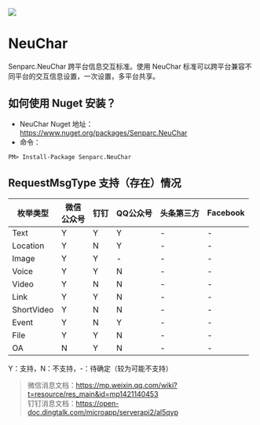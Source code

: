 <img src="https://sdk.weixin.senparc.com/images/senparc-logo-500.jpg" />

# NeuChar
Senparc.NeuChar 跨平台信息交互标准。使用 NeuChar 标准可以跨平台兼容不同平台的交互信息设置，一次设置，多平台共享。

## 如何使用 Nuget 安装？

* NeuChar Nuget 地址：https://www.nuget.org/packages/Senparc.NeuChar
* 命令：
```
PM> Install-Package Senparc.NeuChar
```

## RequestMsgType 支持（存在）情况

| 枚举类型        |   微信<br>公众号   |    钉钉    |    QQ公众号  |  头条第三方   |  Facebook  |   
|----------------|----------|------------|-------------|--------------|------------|
|  Text          |    Y     |      Y     |       Y     |       -      |      -     |
|  Location      |    Y     |      N     |       Y     |       -      |      -     |
|  Image         |    Y     |      Y     |       -     |       -      |      -     |
|  Voice         |    Y     |      Y     |       N     |       -      |      -     |
|  Video         |    Y     |      N     |       N     |       -      |      -     |
|  Link          |    Y     |      Y     |       N     |       -      |      -     |
|  ShortVideo    |    Y     |      N     |       N     |       -      |      -     |
|  Event         |    Y     |      N     |       Y     |       -      |      -     |
|  File          |    Y     |      Y     |       N     |       -      |      -     |
|  OA            |    N     |      Y     |       N     |       -      |      -     |

Y：支持，N：不支持，-：待确定（较为可能不支持）

> 微信消息文档：https://mp.weixin.qq.com/wiki?t=resource/res_main&id=mp1421140453<br>
> 钉钉消息文档：https://open-doc.dingtalk.com/microapp/serverapi2/al5qyp<br>
